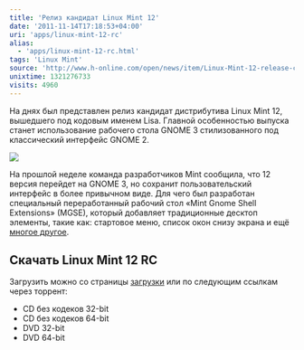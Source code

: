 ```yaml
---
title: 'Релиз кандидат Linux Mint 12'
date: '2011-11-14T17:18:53+04:00'
uri: 'apps/linux-mint-12-rc'
alias: 
  - 'apps/linux-mint-12-rc.html'
tags: 'Linux Mint'
source: 'http://www.h-online.com/open/news/item/Linux-Mint-12-release-candidate-now-available-1378283.html'
unixtime: 1321276733
visits: 4960
---
```

На днях был представлен релиз кандидат дистрибутива Linux Mint 12, вышедшего под кодовым именем Lisa. Главной особенностью выпуска станет использование рабочего стола GNOME 3 стилизованного под классический интерфейс GNOME 2.

[![](img/2011/11/14/17-00/linuxmint12-preview-6317726590-o.jpg)](img/2011/11/14/17-00/linuxmint12-preview-6317726590-o.jpg)

На прошлой неделе команда разработчиков Mint сообщила, что 12 версия перейдет на GNOME 3, но сохранит пользовательский интерфейс в более привычном виде. Для чего был разработан специальный переработанный рабочий стол «Mint Gnome Shell Extensions» (MGSE), который добавляет традиционные десктоп элементы, такие как: стартовое меню, список окон снизу экрана и ещё [многое другое](news/linux-mint-12-use-gnome-shell).

## Скачать Linux Mint 12 RC

Загрузить можно со страницы [загрузки](http://blog.linuxmint.com/?p=1858) или по следующим ссылкам через торрент:

*   CD без кодеков 32-bit
*   CD без кодеков 64-bit
*   DVD 32-bit
*   DVD 64-bit
